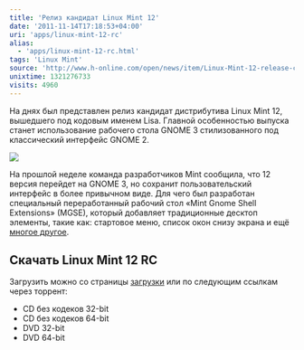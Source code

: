 ```yaml
---
title: 'Релиз кандидат Linux Mint 12'
date: '2011-11-14T17:18:53+04:00'
uri: 'apps/linux-mint-12-rc'
alias: 
  - 'apps/linux-mint-12-rc.html'
tags: 'Linux Mint'
source: 'http://www.h-online.com/open/news/item/Linux-Mint-12-release-candidate-now-available-1378283.html'
unixtime: 1321276733
visits: 4960
---
```

На днях был представлен релиз кандидат дистрибутива Linux Mint 12, вышедшего под кодовым именем Lisa. Главной особенностью выпуска станет использование рабочего стола GNOME 3 стилизованного под классический интерфейс GNOME 2.

[![](img/2011/11/14/17-00/linuxmint12-preview-6317726590-o.jpg)](img/2011/11/14/17-00/linuxmint12-preview-6317726590-o.jpg)

На прошлой неделе команда разработчиков Mint сообщила, что 12 версия перейдет на GNOME 3, но сохранит пользовательский интерфейс в более привычном виде. Для чего был разработан специальный переработанный рабочий стол «Mint Gnome Shell Extensions» (MGSE), который добавляет традиционные десктоп элементы, такие как: стартовое меню, список окон снизу экрана и ещё [многое другое](news/linux-mint-12-use-gnome-shell).

## Скачать Linux Mint 12 RC

Загрузить можно со страницы [загрузки](http://blog.linuxmint.com/?p=1858) или по следующим ссылкам через торрент:

*   CD без кодеков 32-bit
*   CD без кодеков 64-bit
*   DVD 32-bit
*   DVD 64-bit
